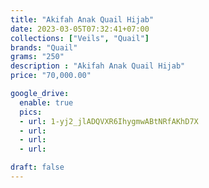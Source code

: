 ```yaml
---
title: "Akifah Anak Quail Hijab"
date: 2023-03-05T07:32:41+07:00
collections: ["Veils", "Quail"]
brands: "Quail"
grams: "250"
description : "Akifah Anak Quail Hijab"
price: "70,000.00"

google_drive:
  enable: true
  pics:
  - url: 1-yj2_jlADQVXR6IhygmwABtNRfAKhD7X
  - url: 
  - url: 
  - url: 

draft: false
---
```


    
  

